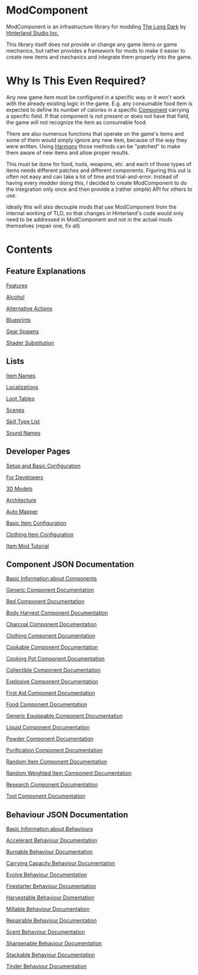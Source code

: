 # ModComponent

ModComponent is an infrastructure library for modding [The Long Dark](http://www.thelongdark.com/) by [Hinterland Studio Inc.](http://hinterlandgames.com/)

This library itself does not provide or change any game items or game mechanics, but rather provides a framework for mods to make it easier to create new items and mechanics and integrate them properly into the game.

# Why Is This Even Required?

Any new game item must be configured in a specific way or it won't work with the already existing logic in the game. E.g. any consumable food item is expected to define its number of calories in a specific [Component](https://docs.unity3d.com/Manual/Components.html) carrying a specific field. If that component is not present or does not have that field, the game will not recognize the item as consumable food.

There are also numerous functions that operate on the game's items and some of them would simply ignore any new item, because of the way they were written. Using [Harmony](https://github.com/pardeike/Harmony) those methods can be "patched" to make them aware of new items and allow proper results.

This must be done for food, tools, weapons, etc. and each of those types of items needs different patches and different components. Figuring this out is often not easy and can take a lot of time and trial-and-error.
Instead of having every modder doing this, I decided to create ModComponent to do the integration only once and then provide a (rather simple) API for others to use.

Ideally this will also decouple mods that use ModComponent from the internal working of TLD, so that changes in Hinterland's code would only need to be addressed in ModComponent and not in the actual mods themselves (repair one, fix all)

# Contents

## Feature Explanations

[Features](Features.md)

[Alcohol](Alcohol.md)

[Alternative Actions](Alternative-Actions.md)

[Blueprints](Blueprints.md)

[Gear Spawns](Gear-Spawns.md)

[Shader Substitution](Shader-Substitution.md)

## Lists

[Item Names](Item-Names.md)

[Localizations](Localizations.md)

[Loot Tables](Loot-Tables.md)

[Scenes](Scenes.md)

[Skill Type List](Skill-Type-List.md)

[Sound Names](Sound-Names.md)

## Developer Pages

[Setup and Basic Configuration](Setup-and-Basic-Configuration.md)

[For Developers](For-Developers.md)

[3D Models](3D-Models.md)

[Architecture](Architecture.md)

[Auto Mapper](Auto-Mapper.md)

[Basic Item Configuration](Basic-Item-Configuration.md)

[Clothing Item Configuration](Clothing-Item-Configuration.md)

[Item Mod Tutorial](Item-Mod-Tutorial.md)

## Component JSON Documentation

[Basic Information about Components](Basic-Information-about-Components.md)

[Generic Component Documentation](Generic-Component-Documentation.md)

[Bed Component Documentation](Bed-Component-Documentation.md)

[Body Harvest Component Documentation](Body-Harvest-Component-Documentation.md)

[Charcoal Component Documentation](Charcoal-Component-Documentation.md)

[Clothing Component Documentation](Clothing-Component-Documentation.md)

[Cookable Component Documentation](Cookable-Component-Documentation.md)

[Cooking Pot Component Documentation](Cooking-Pot-Component-Documentation.md)

[Collectible Component Documentation](Collectible-Component-Documentation.md)

[Explosive Component Documentation](Explosive-Component-Documentation.md)

[First Aid Component Documentation](First-Aid-Component-Documentation.md)

[Food Component Documentation](Food-Component-Documentation.md)

[Generic Equippable Component Documentation](Generic-Equippable-Component-Documentation.md)

[Liquid Component Documentation](Liquid-Component-Documentation.md)

[Powder Component Documentation](Powder-Component-Documentation.md)

[Purification Component Documentation](Purification-Component-Documentation.md)

[Random Item Component Documentation](Random-Item-Component-Documentation.md)

[Random Weighted Item Component Documentation](Random-Weighted-Item-Component-Documentation.md)

[Research Component Documentation](Research-Component-Documentation.md)

[Tool Component Documentation](Tool-Component-Documentation.md)

## Behaviour JSON Documentation

[Basic Information about Behaviours](Basic-Information-about-Behaviours.md)

[Accelerant Behaviour Documentation](Accelerant-Behaviour-Documentation.md)

[Burnable Behaviour Documentation](Burnable-Behaviour-Documentation.md)

[Carrying Capacity Behaviour Documentation](Carrying-Capacity-Behaviour-Documentation.md)

[Evolve Behaviour Documentation](Evolve-Behaviour-Documentation.md)

[Firestarter Behaviour Documentation](Firestarter-Behaviour-Documentation.md)

[Harvestable Behaviour Domentation](Harvestable-Behaviour-Domentation.md)

[Millable Behaviour Documentation](Millable-Behaviour-Documentation.md)

[Repairable Behaviour Documentation](Repairable-Behaviour-Documentation.md)

[Scent Behaviour Documentation](Scent-Behaviour-Documentation.md)

[Sharpenable Behaviour Documentation](Sharpenable-Behaviour-Documentation.md)

[Stackable Behaviour Documentation](Stackable-Behaviour-Documentation.md)

[Tinder Behaviour Documentation](Tinder-Behaviour-Documentation.md)
